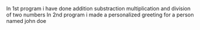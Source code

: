 In 1st program i have done addition substraction multiplication and division of two numbers
In 2nd program i made a personalized greeting for a person named john doe

